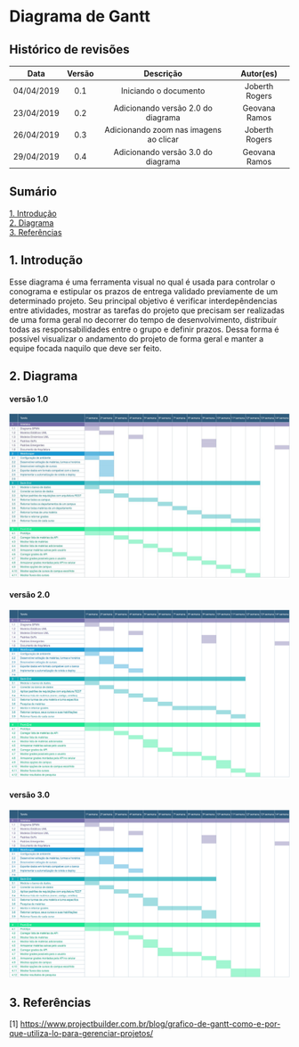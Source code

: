 # Diagrama de Gantt

## Histórico de revisões
|   Data   |  Versão  |        Descrição       |          Autor(es)          |
|:--------:|:--------:|:----------------------:|:---------------------------:|
|04/04/2019|   0.1    | Iniciando o documento       |   Joberth Rogers  |
|23/04/2019|   0.2    | Adicionando versão 2.0 do diagrama       |   Geovana Ramos  |
| 26/04/2019 | 0.3 | Adicionando zoom nas imagens ao clicar | Joberth Rogers |
| 29/04/2019 | 0.4 | Adicionando versão 3.0 do diagrama | Geovana Ramos |

## Sumário
[1. Introdução](#1-introducao) <br>
[2. Diagrama ](#2-diagrama)<br>
[3. Referências ](#3-referencias)

## 1. Introdução

Esse diagrama é uma ferramenta visual no qual é usada para controlar o conograma e estipular os prazos de entrega validado previamente de um determinado projeto. Seu principal objetivo é verificar interdepêndencias entre atividades, mostrar as tarefas do projeto que precisam ser realizadas de uma forma geral no decorrer do tempo de desenvolvimento, distribuir todas as responsabilidades entre o grupo e definir prazos. Dessa forma é possível visualizar o andamento do projeto de forma geral e manter a equipe focada naquilo que deve ser feito. 

## 2. Diagrama

#### versão 1.0
[![Diagrama de Gantt 1.0](img/DiagramaGantt1.jpg)](img/DiagramaGantt1.jpg)
#### versão 2.0
[![Diagrama de Gantt 2.0](img/GanttChart2.png)](img/GanttChart2.png)
#### versão 3.0
[![Diagrama de Gantt 3.0](img/GanttChart3.png)](img/GanttChart3.png)

## 3. Referências

[1] https://www.projectbuilder.com.br/blog/grafico-de-gantt-como-e-por-que-utiliza-lo-para-gerenciar-projetos/